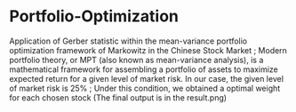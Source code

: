 # Portfolio-Optimization
Application of Gerber statistic within the mean-variance portfolio optimization framework of Markowitz in the Chinese Stock Market ; 
Modern portfolio theory, or MPT (also known as mean-variance analysis), is a mathematical framework for assembling a portfolio of assets 
to maximize expected return for a given level of market risk. In our case, the given level of market risk is 25% ;
Under this condition, we obtained a optimal weight for each chosen stock (The final output is in the result.png)

